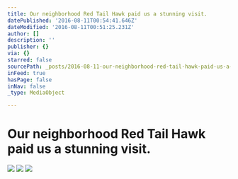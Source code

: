 ```yaml
---
title: Our neighborhood Red Tail Hawk paid us a stunning visit.
datePublished: '2016-08-11T00:54:41.646Z'
dateModified: '2016-08-11T00:51:25.231Z'
author: []
description: ''
publisher: {}
via: {}
starred: false
sourcePath: _posts/2016-08-11-our-neighborhood-red-tail-hawk-paid-us-a-stunning-visit.md
inFeed: true
hasPage: false
inNav: false
_type: MediaObject

---
```

# Our neighborhood Red Tail Hawk paid us a stunning visit.
![](https://the-grid-user-content.s3-us-west-2.amazonaws.com/f12eec62-e317-46eb-80b8-047c74f2026a.jpg)
![](https://the-grid-user-content.s3-us-west-2.amazonaws.com/0db95382-915e-440d-8e00-b8f82c6062ac.jpg)
![](https://the-grid-user-content.s3-us-west-2.amazonaws.com/79ca69a2-f93b-4af1-b3aa-9184c14e11f2.jpg)